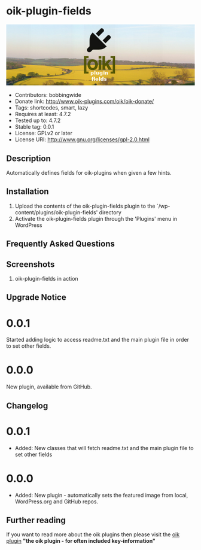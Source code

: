 # oik-plugin-fields 
![banner](https://raw.githubusercontent.com/bobbingwide/oik-plugin-fields/master/assets/oik-plugin-fields-banner-772x250.jpg)
* Contributors: bobbingwide
* Donate link: http://www.oik-plugins.com/oik/oik-donate/
* Tags: shortcodes, smart, lazy
* Requires at least: 4.7.2
* Tested up to: 4.7.2
* Stable tag: 0.0.1
* License: GPLv2 or later
* License URI: http://www.gnu.org/licenses/gpl-2.0.html

## Description 
Automatically defines fields for oik-plugins when given a few hints.


## Installation 
1. Upload the contents of the oik-plugin-fields plugin to the `/wp-content/plugins/oik-plugin-fields' directory
1. Activate the oik-plugin-fields plugin through the 'Plugins' menu in WordPress

## Frequently Asked Questions 

## Screenshots 
1. oik-plugin-fields in action

## Upgrade Notice 
# 0.0.1 
Started adding logic to access readme.txt and the main plugin file in order to set other fields.

# 0.0.0 
New plugin, available from GitHub.

## Changelog 
# 0.0.1 
* Added: New classes that will fetch readme.txt and the main plugin file to set other fields


# 0.0.0 
* Added: New plugin - automatically sets the featured image from local, WordPress.org and GitHub repos.

## Further reading 
If you want to read more about the oik plugins then please visit the
[oik plugin](http://www.oik-plugins.com/oik)
**"the oik plugin - for often included key-information"**

